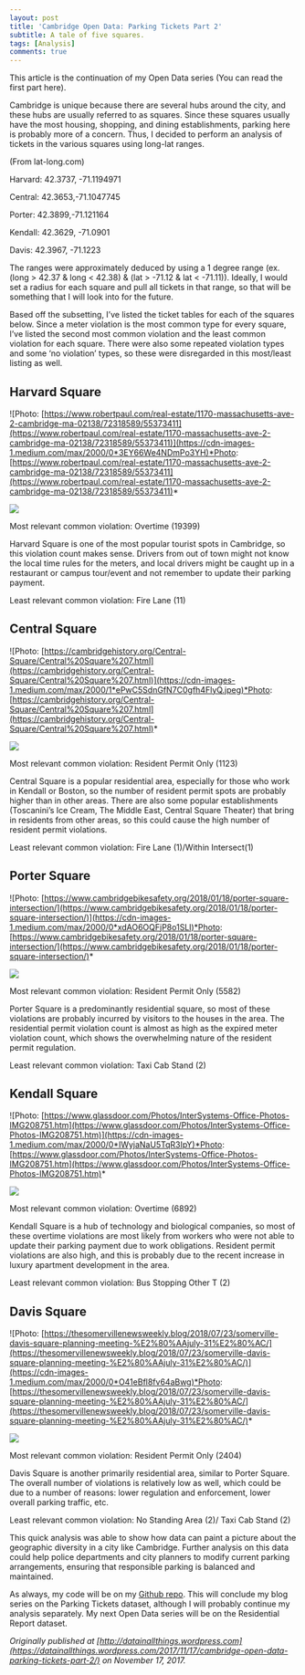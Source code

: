 ```yaml
---
layout: post
title: 'Cambridge Open Data: Parking Tickets Part 2'
subtitle: A tale of five squares.
tags: [Analysis]
comments: true
---
```


This article is the continuation of my Open Data series (You can read the first part here).

Cambridge is unique because there are several hubs around the city, and these hubs are usually referred to as squares. Since these squares usually have the most housing, shopping, and dining establishments, parking here is probably more of a concern. Thus, I decided to perform an analysis of tickets in the various squares using long-lat ranges.

(From lat-long.com)

Harvard: 42.3737, -71.1194971

Central: 42.3653,-71.1047745

Porter: 42.3899,-71.121164

Kendall: 42.3629, -71.0901

Davis: 42.3967, -71.1223

The ranges were approximately deduced by using a 1 degree range (ex. (long > 42.37 & long < 42.38) & (lat > -71.12 & lat < -71.11)). Ideally, I would set a radius for each square and pull all tickets in that range, so that will be something that I will look into for the future.

Based off the subsetting, I’ve listed the ticket tables for each of the squares below. Since a meter violation is the most common type for every square, I’ve listed the second most common violation and the least common violation for each square. There were also some repeated violation types and some ‘no violation’ types, so these were disregarded in this most/least listing as well.

## Harvard Square

![Photo: [https://www.robertpaul.com/real-estate/1170-massachusetts-ave-2-cambridge-ma-02138/72318589/55373411](https://www.robertpaul.com/real-estate/1170-massachusetts-ave-2-cambridge-ma-02138/72318589/55373411)](https://cdn-images-1.medium.com/max/2000/0*3EY66We4NDmPo3YH)*Photo: [https://www.robertpaul.com/real-estate/1170-massachusetts-ave-2-cambridge-ma-02138/72318589/55373411](https://www.robertpaul.com/real-estate/1170-massachusetts-ave-2-cambridge-ma-02138/72318589/55373411)*

![](https://cdn-images-1.medium.com/max/2000/0*xEX-DO5ooiBCDa7n)

Most relevant common violation: Overtime (19399)

Harvard Square is one of the most popular tourist spots in Cambridge, so this violation count makes sense. Drivers from out of town might not know the local time rules for the meters, and local drivers might be caught up in a restaurant or campus tour/event and not remember to update their parking payment.

Least relevant common violation: Fire Lane (11)

## Central Square

![Photo: [https://cambridgehistory.org/Central-Square/Central%20Square%207.html](https://cambridgehistory.org/Central-Square/Central%20Square%207.html)](https://cdn-images-1.medium.com/max/2000/1*ePwC5SdnGfN7C0gfh4FlyQ.jpeg)*Photo: [https://cambridgehistory.org/Central-Square/Central%20Square%207.html](https://cambridgehistory.org/Central-Square/Central%20Square%207.html)*

![](https://cdn-images-1.medium.com/max/2000/0*muy-lgBXcBjBovlx)

Most relevant common violation: Resident Permit Only (1123)

Central Square is a popular residential area, especially for those who work in Kendall or Boston, so the number of resident permit spots are probably higher than in other areas. There are also some popular establishments (Toscanini’s Ice Cream, The Middle East, Central Square Theater) that bring in residents from other areas, so this could cause the high number of resident permit violations.

Least relevant common violation: Fire Lane (1)/Within Intersect(1)

## Porter Square

![Photo: [https://www.cambridgebikesafety.org/2018/01/18/porter-square-intersection/](https://www.cambridgebikesafety.org/2018/01/18/porter-square-intersection/)](https://cdn-images-1.medium.com/max/2000/0*xdAO6OQFjP8o1SLl)*Photo: [https://www.cambridgebikesafety.org/2018/01/18/porter-square-intersection/](https://www.cambridgebikesafety.org/2018/01/18/porter-square-intersection/)*

![](https://cdn-images-1.medium.com/max/2000/0*4TX6coqSFLtDUL-c)

Most relevant common violation: Resident Permit Only (5582)

Porter Square is a predominantly residential square, so most of these violations are probably incurred by visitors to the houses in the area. The residential permit violation count is almost as high as the expired meter violation count, which shows the overwhelming nature of the resident permit regulation.

Least relevant common violation: Taxi Cab Stand (2)

## Kendall Square

![Photo: [https://www.glassdoor.com/Photos/InterSystems-Office-Photos-IMG208751.htm](https://www.glassdoor.com/Photos/InterSystems-Office-Photos-IMG208751.htm)](https://cdn-images-1.medium.com/max/2000/0*IWyjaNaU5TqR3IpY)*Photo: [https://www.glassdoor.com/Photos/InterSystems-Office-Photos-IMG208751.htm](https://www.glassdoor.com/Photos/InterSystems-Office-Photos-IMG208751.htm)*

![](https://cdn-images-1.medium.com/max/2000/0*UFSqCb7b1Mvnb-bl)

Most relevant common violation: Overtime (6892)

Kendall Square is a hub of technology and biological companies, so most of these overtime violations are most likely from workers who were not able to update their parking payment due to work obligations. Resident permit violations are also high, and this is probably due to the recent increase in luxury apartment development in the area.

Least relevant common violation: Bus Stopping Other T (2)

## Davis Square

![Photo: [https://thesomervillenewsweekly.blog/2018/07/23/somerville-davis-square-planning-meeting-%E2%80%AAjuly-31%E2%80%AC/](https://thesomervillenewsweekly.blog/2018/07/23/somerville-davis-square-planning-meeting-%E2%80%AAjuly-31%E2%80%AC/)](https://cdn-images-1.medium.com/max/2000/0*O41eBfl8fv64aBwg)*Photo: [https://thesomervillenewsweekly.blog/2018/07/23/somerville-davis-square-planning-meeting-%E2%80%AAjuly-31%E2%80%AC/](https://thesomervillenewsweekly.blog/2018/07/23/somerville-davis-square-planning-meeting-%E2%80%AAjuly-31%E2%80%AC/)*

![](https://cdn-images-1.medium.com/max/2000/0*WlIP8vpVBQNI61gL)

Most relevant common violation: Resident Permit Only (2404)

Davis Square is another primarily residential area, similar to Porter Square. The overall number of violations is relatively low as well, which could be due to a number of reasons: lower regulation and enforcement, lower overall parking traffic, etc.

Least relevant common violation: No Standing Area (2)/ Taxi Cab Stand (2)

This quick analysis was able to show how data can paint a picture about the geographic diversity in a city like Cambridge. Further analysis on this data could help police departments and city planners to modify current parking arrangements, ensuring that responsible parking is balanced and maintained.

As always, my code will be on my [Github repo](https://github.com/vkumaresan/Open-Data). This will conclude my blog series on the Parking Tickets dataset, although I will probably continue my analysis separately. My next Open Data series will be on the Residential Report dataset.

*Originally published at [http://datainallthings.wordpress.com](https://datainallthings.wordpress.com/2017/11/17/cambridge-open-data-parking-tickets-part-2/) on November 17, 2017.*
